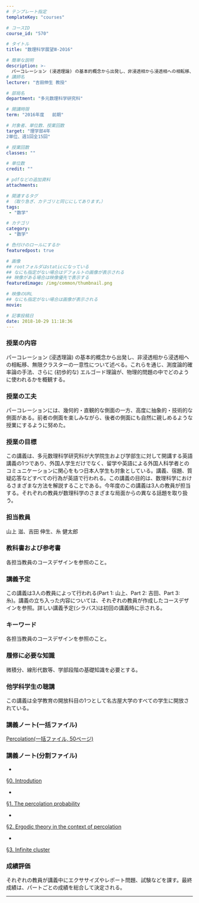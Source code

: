 ```yaml
---
# テンプレート指定
templateKey: "courses"

# コースID
course_id: "570"

# タイトル
title: "数理科学展望Ⅲ-2016"

# 簡単な説明
description: >-
  パーコレーション (浸透理論) の基本的概念から出発し、非浸透相から浸透相への相転移、無限クラスターの一意性について述べる。これらを通じ、測度論的確率論の手法、さらに (初歩的な) エルゴード理論が、物理的問題の中でどのように使われるかを概観する。 ...
# 講師名
lecturer: "吉田伸生 教授"

# 部局名
department: "多元数理科学研究科"

# 開講時限
term: "2016年度	前期"

# 対象者、単位数、授業回数
target: "理学部4年
2単位、週1回全15回"

# 授業回数
classes: ""

# 単位数
credit: ""

# pdfなどの追加資料
attachments:

# 関連するタグ
# （取り急ぎ、カテゴリと同じにしてあります。）
tags:
 - "数学"

# カテゴリ
category:
 - "数学"

# 色付けのロールにするか
featuredpost: true

# 画像
## rootフォルダはstaticになっている
## なにも指定がない場合はデフォルトの画像が表示される
## 映像がある場合は映像優先で表示する
featuredimage: /img/common/thumbnail.png

# 映像のURL
## なにも指定がない場合は画像が表示される
movie: 

# 記事投稿日
date: 2018-10-29 11:18:36
---
```


### 授業の内容

パーコレーション (浸透理論) の基本的概念から出発し、非浸透相から浸透相への相転移、無限クラスターの一意性について述べる。これらを通じ、測度論的確率論の手法、さらに (初歩的な) エルゴード理論が、物理的問題の中でどのように使われるかを概観する。


### 授業の工夫

パーコレーションには、幾何的・直観的な側面の一方、高度に抽象的・技術的な側面がある。前者の側面を楽しみながら、後者の側面にも自然に親しめるような授業にするように努めた。





### 授業の目標

この講義は、多元数理科学研究科が大学院生および学部生に対して開講する英語講義の1つであり、外国人学生だけでなく、留学や英語による外国人科学者とのコミュニケーションに関心をもつ日本人学生も対象としている。講義、宿題、質疑応答などすべての行為が英語で行われる。この講義の目的は、数理科学におけるさまざまな方法を解説することである。今年度のこの講義は3人の教員が担当する。それぞれの教員が数理科学のさまざまな局面からの異なる話題を取り扱う。

### 担当教員

山上 滋、吉田 伸生、糸 健太郎

### 教科書および参考書

各担当教員のコースデザインを参照のこと。

### 講義予定

この講義は3人の教員によって行われる(Part 1: 山上、Part 2: 吉田、Part 3: 糸)。講義の立ち入った内容については、それぞれの教員が作成したコースデザインを参照。詳しい講義予定(シラバス)は初回の講義時に示される。

### キーワード

各担当教員のコースデザインを参照のこと。

### 履修に必要な知識

微積分、線形代数等、学部段階の基礎知識を必要とする。

### 他学科学生の聴講

この講義は全学教育の開放科目の1つとして名古屋大学のすべての学生に開放されている。





### 講義ノート(一括ファイル)

[Percolation(一括ファイル, 50ページ)](http://ocw.nagoya-u.jp/files/570/handout_total.pdf) 


### 講義ノート(分割ファイル)


-
[&sect;0. Introdution](http://ocw.nagoya-u.jp/files/570/handout_0.pdf) 



-
[&sect;1. The percolation probability](http://ocw.nagoya-u.jp/files/570/handout_1.pdf) 



-
[&sect;2. Ergodic theory in the context of percolation](http://ocw.nagoya-u.jp/files/570/handout_2.pdf) 



-
[&sect;3. Infinite cluster](http://ocw.nagoya-u.jp/files/570/handout_3.pdf) 








### 成績評価

それぞれの教員が講義中にエクササイズやレポート問題、試験などを課す。最終成績は、パートごとの成績を総合して決定される。



-----